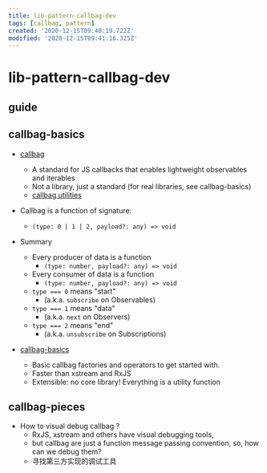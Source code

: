 ```yaml
---
title: lib-pattern-callbag-dev
tags: [callbag, pattern]
created: '2020-12-15T09:40:19.722Z'
modified: '2020-12-15T09:41:16.325Z'
---
```


# lib-pattern-callbag-dev

## guide

## callbag-basics

- [callbag](https://github.com/callbag/callbag)
  - A standard for JS callbacks that enables lightweight observables and iterables
  - Not a library, just a standard (for real libraries, see callbag-basics)
  - [callbag utilities](https://github.com/callbag/callbag/wiki)

- Callbag is a function of signature:
  - `(type: 0 | 1 | 2, payload?: any) => void`

- Summary
  - Every producer of data is a function 
    - `(type: number, payload?: any) => void`
  - Every consumer of data is a function 
    - `(type: number, payload?: any) => void`
  - `type === 0` means "start" 
    - (a.k.a. `subscribe` on Observables)
  - `type === 1` means "data" 
    - (a.k.a. `next` on Observers)
  - `type === 2` means "end" 
    - (a.k.a. `unsubscribe` on Subscriptions)

- [callbag-basics](https://github.com/staltz/callbag-basics)
  - Basic callbag factories and operators to get started with.
  - Faster than xstream and RxJS
  - Extensible: no core library! Everything is a utility function

## callbag-pieces

- How to visual debug callbag ? 
  - RxJS, xstream and others have visual debugging tools, 
  - but callbag are just a function message passing convention, so, how can we debug them?
  - 寻找第三方实现的调试工具
